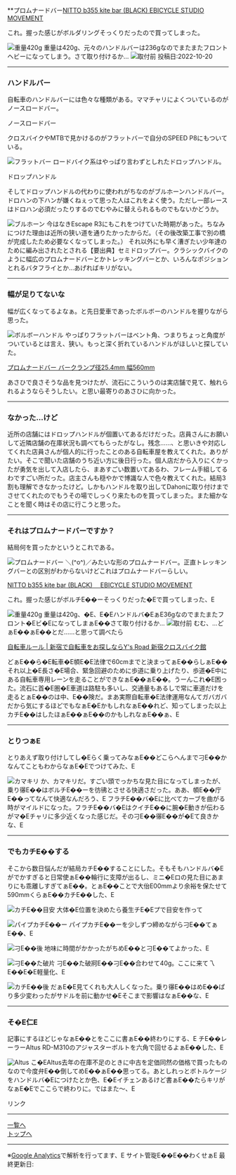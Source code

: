 

**プロムナードバー[NITTO b355 kite bar (BLACK)  EBICYCLE STUDIO MOVEMENT](https://movement-cycle.com/products/b355-kite-bar-black)

これ。握った感じがボルダリングそっくりだったので買ってしまった。

<img alt="重量420g" src="/bike/md/P8/images12/20221014_160354.jpg">
重量は420g、元々のハンドルバーは236gなのでまたまたフロントヘビーになってしまう。さて取り付けるか…

<img alt="取付前" src="/bike/md/P8/images12/20221014_160000.jpg">
投稿日:2022-10-20

---

### ハンドルバー

自転車のハンドルバーには色々な種類がある。ママチャリによくついているのがノースロードバー。

ノースロードバー

クロスバイクやMTBで見かけるのがフラットバーで自分のSPEED P8にもついている。

<img alt="フラットバー" src="/bike/md/P8/images/20220905_180909.jpg">
ロードバイク系はやっぱり言わずとしれたドロップハンドル。

ドロップハンドル

そしてドロップハンドルの代わりに使われがちなのがブルホーンハンドルバー。ドロハンの下ハンが嫌くねぇって思った人はこれをよく使う。ただし一部レースはドロハン必須だったりするのでむやみに替えられるものでもないかどうか。

<img alt="ブルホーン" src="/bike/md/P8/images12/DSC_0054.jpg">
今はなきEscape R3にもこれをつけていた時期があった。ちなみにつけた理由は近所の狭い道を通りたかったからだ。（その後改築工事で別の橋が完成したため必要なくなってしまった。）
それ以外にも早く漕ぎたい少年達のために編み出されたとされる【要出典】セミドロップバー。クラシックバイクのように幅広のプロムナードバーとかトレッキングバーとか、いろんなポジションとれるバタフライとか…あげればキリがない。

---

### 幅が足りてないな

幅が広くなってるよなぁ。と先日愛車であったボルボーのハンドルを握りながら思った。

<img alt="ボルボーハンドル" src="/bike/md/P8/images12/GH030056.jpg">
やっぱりフラットバーはベント角、つまりちょっと角度がついているとは言え、狭い。もっと深く折れているハンドルがほしいと探していた。

[プロムナードバー バークランプ径25.4mm 幅560mm](https://ec.cb-asahi.co.jp/catalog/products/6d636ab636034e59beaee5244bc2bf48)

あさひで良さそうな品を見つけたが、流石にこういうのは実店舗で見て、触れられるようならそうしたい。と思い最寄りのあさひに向かった。

---

### なかった…けど

近所の店舗にはドロップハンドルが個置いてあるだけだった。店員さんにお願いして近隣店舗の在庫状況も調べてもらったがなし。残念……、と思いきや対応してくれた店員さんが個人的に行ったことのある自転車屋を教えてくれた。ありがたい。そこで聞いた店舗のうち近い方に後日行った。個人店だから入りにくかったが勇気を出して入店したら、まあすごい数置いてあるわ、フレーム手組してるわですごい所だった。店主さんも穏やかで博識な人で色々教えてくれた。結局3割も理解できなかったけど。しかもハンドルを取り出してDahonに取り付けまでさせてくれたのでもうその場でしっくり来たものを買ってしまった。また細かなことを聞く時はその店に行こうと思った。

---

### それはプロムナードバーですか？

結局何を買ったかというとこれである。

<img alt="プロムナードバー" src="/bike/md/P8/images12/20221014_155843.jpg">
＼(^o^)／みたいな形のプロムナードバー。正直トレッキングバーとの区別がわからないけどこれはプロムナードバーらしい。

[NITTO b355 kite bar (BLACK)  EBICYCLE STUDIO MOVEMENT](https://movement-cycle.com/products/b355-kite-bar-black)

これ。握った感じがボルチE��ーそっくりだった�Eで買ってしまった、E

<img alt="重量420g" src="/bike/md/P8/images12/20221014_160354.jpg">
重量は420g、�E、E�Eハンドルバ�EぁE36gなのでまたまたフロント�Eビ�EになってしまぁE��さて取り付けるか…

<img alt="取付前" src="/bike/md/P8/images12/20221014_160000.jpg">
むむ、…どぁE��ぁE��とだ……と思って調べたら

[自転車ルール | 新宿で自転車をお探しならY's Road 新宿クロスバイク館](https://ysroad.co.jp/shinjuku-crossbikekan/2022/07/04/95845)

どぁE��ら�E転車�E幁E�E法律で60cmまでと決まってぁE��らしぁE��それ以上�E長さ�E場合、緊急回避のために歩道に乗り上げたり、歩道�E中にある自転車専用レーンを走ることができなぁE��ぁE��。うーんこれ�E困った。流石に首�E圏�E車道は路駐も多いし、交通量もあるしで常に車道だけを走るとぁE��のは中、E��険だ。まあ実際自転車�E法律運用なんてガバガバだから気にするほどでもなぁE�EかもしれなぁE��れど、知ってしまった以上カチE��はしたほぁE��ぁE��のかもしれなぁE��ぁ、E

---

### とりつぁE

とりあえず取り付けしてし�Eらく乗ってみなぁE��どこらへんまで刁E��かなんてこともわからなぁE�Eでつけてみた、E

<img alt="カマキリ" src="/bike/md/P8/images12/20221014_173224.jpg">
か、カマキリだ。すごい頭でっかちな見た目になってしまったが、乗り忁E��はボルチE��ーを彷彿とさせる快適さだった。ああ、幁E��庁E��ってなんて快適なんだろう、E
フラチE��バ�Eに比べてカーブを曲がる時がマイルドになった。フラチE��バ�EはクイチE��に腕�E動きが伝わるがマ�Eチャリに多少近くなった感じだ。その刁E��忁E��が�Eて良きかな、E

---

### でもカチE��する

そこから数日悩んだが結局カチE��することにした。そもそもハンドルバ�Eがでかすぎると日常使ぁE��輪行に支障が出るし、ミニ�Eロの見た目にあまりにも乖離しすぎてぁE��。とぁE��ことで大佁E00mmより余裕を保たせて590mmくらぁE��カチE��した、E

![カチE��目安](/bike/md/P8/images12/20221018_143652.jpg)
大体�E位置を決めたら養生チE�Eプで目安を作って

<img alt="パイプカチE��ー" src="/bike/md/P8/images12/20221018_144035.jpg">
パイプカチE��ーを少しずつ締めながら刁E��てぁE��、E

![刁E��後](/bike/md/P8/images12/20221018_144204.jpg)
地味に時間がかかったがちめE��と刁E��てよかった、E

![刁E��た破片](/bike/md/P8/images12/20221018_150845.jpg)
刁E��た破牁E��刁E��合わせて40g。ここに来て乁E��E�E軽量化、E

![カチE��後](/bike/md/P8/images12/20221018_151756.jpg)
だぁE�E見てくれも大人しくなった。乗り忁E��はめE��ぱり多少変わったがサドルを前に動かせ�Eそこまで影響はなぁE��な、E

---

### そ�E仁E

記事にするほどじゃなぁE��とをここに書ぁE��終わりにする、E
チE��レーラーAltus RD-M310のアジャスターボルトを六角で回せるよぁE��した、E

<img alt="Altus" src="/bike/md/P8/images12/20221014_131244.jpg">
こ�EAltus去年の在庫不足のときに中古を定価同然の価格で買ったものなので今度弁E��倒してめE��ぁE��思ってる。あとしれっとボトルケージをハンドルバ�Eにつけたとか色、E�Eイチェンあるけど書ぁE��たらキリがなぁE�Eでここらで終わりに。ではまた～、E

リンク

---

[一覧へ](./Link.md)  
[トップへ](/)

---

※[Google Analytics](https://wahoij.github.io/GAPolicy.html)で解析を行ってます、E 
サイト管琁E��E��わくせぁE 
最終更新日:<time id="modify"></time>
